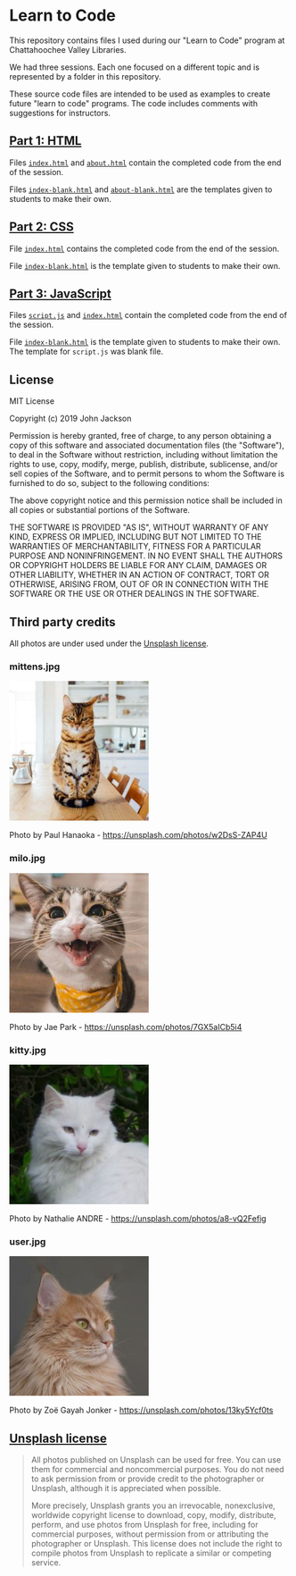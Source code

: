 # Learn to Code

This repository contains files I used during our "Learn to Code" program at Chattahoochee Valley Libraries. 

We had three sessions. Each one focused on a different topic and is represented by a folder in this repository.

These source code files are intended to be used as examples to create future "learn to code" programs. The code includes comments with suggestions for instructors.

## [Part 1: HTML](./part1-html/)

Files [`index.html`](./part1-html/index.html) and [`about.html`](./part1-html/about.html) contain the completed code from the end of the session. 

Files [`index-blank.html`](./part1-html/index-blank.html) and [`about-blank.html`](./part1-html/about-blank.html) are the templates given to students to make their own.

## [Part 2: CSS](./part2-css/)

File [`index.html`](./part2-css/index.html) contains the completed code from the end of the session. 

File [`index-blank.html`](./part2-css/index-blank.html) is the template given to students to make their own.

## [Part 3: JavaScript](./part3-javascript)

Files [`script.js`](./part3-javascript/script.js) and [`index.html`](./part3-javascript/index.html) contain the completed code from the end of the session. 

File [`index-blank.html`](./part3-javascript/index-blank.html) is the template given to students to make their own. The template for `script.js` was blank file.

## License

MIT License

Copyright (c) 2019 John Jackson

Permission is hereby granted, free of charge, to any person obtaining a copy
of this software and associated documentation files (the "Software"), to deal
in the Software without restriction, including without limitation the rights
to use, copy, modify, merge, publish, distribute, sublicense, and/or sell
copies of the Software, and to permit persons to whom the Software is
furnished to do so, subject to the following conditions:

The above copyright notice and this permission notice shall be included in all
copies or substantial portions of the Software.

THE SOFTWARE IS PROVIDED "AS IS", WITHOUT WARRANTY OF ANY KIND, EXPRESS OR
IMPLIED, INCLUDING BUT NOT LIMITED TO THE WARRANTIES OF MERCHANTABILITY,
FITNESS FOR A PARTICULAR PURPOSE AND NONINFRINGEMENT. IN NO EVENT SHALL THE
AUTHORS OR COPYRIGHT HOLDERS BE LIABLE FOR ANY CLAIM, DAMAGES OR OTHER
LIABILITY, WHETHER IN AN ACTION OF CONTRACT, TORT OR OTHERWISE, ARISING FROM,
OUT OF OR IN CONNECTION WITH THE SOFTWARE OR THE USE OR OTHER DEALINGS IN THE
SOFTWARE.

## Third party credits

All photos are under used under the [Unsplash license](https://unsplash.com/license). 

### mittens.jpg

![Mittens](./part3-javascript/mittens.jpg)

Photo by Paul Hanaoka - https://unsplash.com/photos/w2DsS-ZAP4U

### milo.jpg

![Milo](./part3-javascript/milo.jpg)

Photo by Jae Park - https://unsplash.com/photos/7GX5aICb5i4

### kitty.jpg

![Kitty Galore](./part3-javascript/kitty.jpg)

Photo by Nathalie ANDRE - https://unsplash.com/photos/a8-vQ2Fefig

### user.jpg

![User](./part3-javascript/user.jpg)

Photo by Zoë Gayah Jonker - https://unsplash.com/photos/13ky5Ycf0ts

## [Unsplash license](https://unsplash.com/license)

> All photos published on Unsplash can be used for free. You can use them for commercial and noncommercial purposes. You do not need to ask permission from or provide credit to the photographer or Unsplash, although it is appreciated when possible.
> 
> More precisely, Unsplash grants you an irrevocable, nonexclusive, worldwide copyright license to download, copy, modify, distribute, perform, and use photos from Unsplash for free, including for commercial purposes, without permission from or attributing the photographer or Unsplash. This license does not include the right to compile photos from Unsplash to replicate a similar or competing service.

